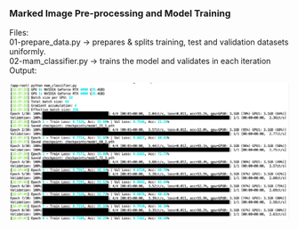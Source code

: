 ### Marked Image Pre-processing and Model Training
Files: <br>
01-prepare_data.py -> prepares & splits training, test and validation datasets uniformly. <br>
02-mam_classifier.py -> trains the model and validates in each iteration <br> 
Output:<br>
<div align="center">
    <img src="https://raw.githubusercontent.com/breastguard-ai/breastguard-mvp/refs/heads/main/mvp-01/etc/snap01.png" width="800"/>
</div>
